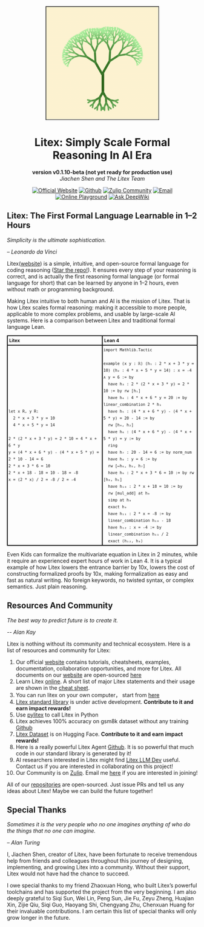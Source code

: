 <div align="center">
<img src="./logo.png" alt="The Litex Logo" width="300">
</div>

<div align="center">

# Litex: Simply Scale Formal Reasoning In AI Era

**version v0.1.10-beta (not yet ready for production use)**  
*Jiachen Shen and The Litex Team*

[![Official Website](https://img.shields.io/badge/Official%20Website-blue?logo=website)](https://litexlang.com)
[![Github](https://img.shields.io/badge/Github-grey?logo=github)](https://github.com/litexlang/golitex)
[![Zulip Community](https://img.shields.io/badge/Zulip%20Community-purple?logo=zulip)](https://litex.zulipchat.com/join/c4e7foogy6paz2sghjnbujov/)
[![Email](https://img.shields.io/badge/Email-red?logo=email)](mailto:litexlang@outlook.com)
[![Online Playground](https://img.shields.io/badge/Online%20Playground-darkgreen?logo=playground)](https://litexlang.com/playground)
[![Ask DeepWiki](https://deepwiki.com/badge.svg)](https://deepwiki.com/litexlang/golitex)

</div>

## Litex: The First Formal Language Learnable in 1–2 Hours

_Simplicity is the ultimate sophistication._

_– Leonardo da Vinci_

Litex([website](https://litexlang.com)) is a simple, intuitive, and open-source formal language for coding reasoning ([Star the repo!](https://github.com/litexlang/golitex)). It ensures every step of your reasoning is correct, and is actually the first reasoning formal language (or formal language for short) that can be learned by anyone in 1–2 hours, even without math or programming background.

Making Litex intuitive to both human and AI is the mission of Litex. That is how Litex scales formal reasoning: making it accessible to more people, applicable to more complex problems, and usable by large-scale AI systems. Here is a comparison between Litex and traditional formal language Lean.

<table style="border-collapse: collapse; width: 100%; font-size: 12px">
  <tr>
    <th style="border: 2px solid black; padding: 4px; text-align: left; width: 50%;">Litex</th>
    <th style="border: 2px solid black; padding: 4px; text-align: left; width: 50%;">Lean 4</th>
  </tr>
  <tr>
    <td style="border: 2px solid black; padding: 2px; line-height: 1.5">
      <code>let x R, y R:</code><br>
      <code>&nbsp;&nbsp;2 * x + 3 * y = 10</code><br>
      <code>&nbsp;&nbsp;4 * x + 5 * y = 14</code><br><br>
      <code>2 * (2 * x + 3 * y) = 2 * 10 = 4 * x + 6 * y</code><br>
      <code>y = (4 * x + 6 * y) - (4 * x + 5 * y) = 2 * 10 - 14 = 6</code><br>
      <code>2 * x + 3 * 6 = 10</code><br>
      <code>2 * x + 18 - 18 = 10 - 18 = -8</code><br>
      <code>x = (2 * x) / 2 = -8 / 2 = -4</code><br>
    </td>
    <td style="border: 2px solid black; padding: 2px; line-height: 1.5">
      <code>import Mathlib.Tactic</code><br><br>
      <code>example (x y : ℝ) (h₁ : 2 * x + 3 * y = 10) (h₂ : 4 * x + 5 * y = 14) : x = -4 ∧ y = 6 := by</code><br>
      <code>&nbsp;&nbsp;have h₃ : 2 * (2 * x + 3 * y) = 2 * 10 := by rw [h₁]</code><br>
      <code>&nbsp;&nbsp;have h₄ : 4 * x + 6 * y = 20 := by linear_combination 2 * h₁</code><br>
      <code>&nbsp;&nbsp;have h₅ : (4 * x + 6 * y) - (4 * x + 5 * y) = 20 - 14 := by</code><br>
      <code>&nbsp;&nbsp;rw [h₄, h₂]</code><br>
      <code>&nbsp;&nbsp;have h₆ : (4 * x + 6 * y) - (4 * x + 5 * y) = y := by</code><br>
      <code>&nbsp;&nbsp;ring</code><br>
      <code>&nbsp;&nbsp;have h₇ : 20 - 14 = 6 := by norm_num</code><br>
      <code>&nbsp;&nbsp;have h₈ : y = 6 := by</code><br>
      <code>&nbsp;&nbsp;rw [←h₆, h₅, h₇]</code><br>
      <code>&nbsp;&nbsp;have h₉ : 2 * x + 3 * 6 = 10 := by rw [h₈, h₁]</code><br>
      <code>&nbsp;&nbsp;have h₁₀ : 2 * x + 18 = 10 := by</code><br>
      <code>&nbsp;&nbsp;rw [mul_add] at h₉</code><br>
      <code>&nbsp;&nbsp;simp at h₉</code><br>
      <code>&nbsp;&nbsp;exact h₉</code><br>
      <code>&nbsp;&nbsp;have h₁₁ : 2 * x = -8 := by</code><br>
      <code>&nbsp;&nbsp;linear_combination h₁₀ - 18</code><br>
      <code>&nbsp;&nbsp;have h₁₂ : x = -4 := by</code><br>
      <code>&nbsp;&nbsp;linear_combination h₁₁ / 2</code><br>
      <code>&nbsp;&nbsp;exact ⟨h₁₂, h₈⟩</code>
    </td>
  </tr>
</table>

Even Kids can formalize the multivariate equation in Litex in 2 minutes, while it require an experienced expert hours of work in Lean 4. It is a typical example of how Litex lowers the entrance barrier by 10x, lowers the cost of constructing formalized proofs by 10x, making formalization as easy and fast as natural writing. No foreign keywords, no twisted syntax, or complex semantics. Just plain reasoning.

## Resources And Community

_The best way to predict future is to create it._

_-- Alan Kay_

Litex is nothing without its community and technical ecosystem. Here is a list of resources and community for Litex:

1. Our official [website](https://litexlang.com) contains tutorials, cheatsheets, examples, documentation, collaboration opportunities, and more for Litex. All documents on our [website](https://litexlang.com) are open-sourced [here](https://github.com/litexlang/litex-official-documents)
2. Learn Litex [online](https://litexlang.com/doc/Tutorial/Introduction). A short list of major Litex statements and their usage are shown in the [cheat sheet](https://litexlang.com/doc/Litex_Cheatsheet).
3. You can run litex on your own computer， start from [here](https://litexlang.com/doc/Start)
4. [Litex standard library](https://github.com/litexlang/litex-stdlib) is under active development. **Contribute to it and earn impact rewards!**
5. Use [pylitex](https://github.com/litexlang/pylitex) to call Litex in Python
6. Litex achieves 100% accuracy on gsm8k dataset without any training [Github](https://github.com/litexlang/litex-gsm8k-killer)
7. [Litex Dataset](https://huggingface.co/litexlang) is on Hugging Face. **Contribute to it and earn impact rewards!**
8. Here is a really powerful Litex Agent [Github](https://github.com/litexlang/litex-agent). It is so powerful that much code in our standard library is generated by it!
9. AI researchers interested in Litex might find [Litex LLM Dev](https://github.com/litexlang/litex-llm-dev) useful. Contact us if you are interested in collaborating on this project!
10. Our Community is on [Zulip](https://litex.zulipchat.com/join/c4e7foogy6paz2sghjnbujov/). Email me [here](mailto:litexlang@outlook.com) if you are interested in joining!

All of our [repositories](https://github.com/orgs/litexlang/repositories) are open-sourced. Just issue PRs and tell us any ideas about Litex! Maybe we can build the future together!

## Special Thanks

_Sometimes it is the very people who no one imagines anything of who do the things that no one can imagine._

_– Alan Turing_

I, Jiachen Shen, creator of Litex, have been fortunate to receive tremendous help from friends and colleagues throughout this journey of designing, implementing, and growing Litex into a community. Without their support, Litex would not have had the chance to succeed.

I owe special thanks to my friend Zhaoxuan Hong, who built Litex’s powerful toolchains and has supported the project from the very beginning. I am also deeply grateful to Siqi Sun, Wei Lin, Peng Sun, Jie Fu, Zeyu Zheng, Huajian Xin, Zijie Qiu, Siqi Guo, Haoyang Shi, Chengyang Zhu, Chenxuan Huang for their invaluable contributions. I am certain this list of special thanks will only grow longer in the future.